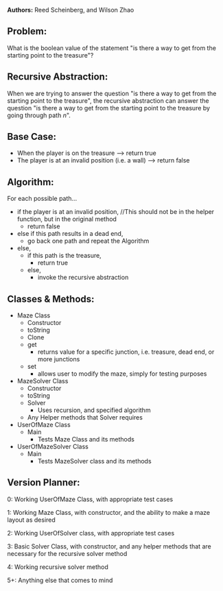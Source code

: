 **Authors:** Reed Scheinberg, and Wilson Zhao

## Problem:
What is the boolean value of the statement "is there a way to get from the starting point to the treasure"?

## Recursive Abstraction:
When we are trying to answer the question "is there a way to get from the starting point to the treasure", the recursive abstraction can answer the question "is there a way to get from the starting point to the treasure by going through path *n*".

## Base Case:
- When the player is on the treasure --> return true
- The player is at an invalid position (i.e. a wall) --> return false

## Algorithm:
For each possible path...
- if the player is at an invalid position, //This should not be in the helper function, but in the original method
    - return false
- else if this path results in a dead end,
    - go back one path and repeat the Algorithm
- else,
  - if this path is the treasure,
    - return true
  - else,
    - invoke the recursive abstraction
    
## Classes & Methods:
- Maze Class
    - Constructor
    - toString
    - Clone
    - get
        - returns value for a specific junction, i.e. treasure, dead end, or more junctions
    - set
        - allows user to modify the maze, simply for testing purposes
- MazeSolver Class
    - Constructor
    - toString
    - Solver
        - Uses recursion, and specified algorithm
    - Any Helper methods that Solver requires
- UserOfMaze Class
    - Main 
        - Tests Maze Class and its methods
- UserOfMazeSolver Class
    - Main
        - Tests MazeSolver class and its methods

## Version Planner:
0: Working UserOfMaze Class, with appropriate test cases

1: Working Maze Class, with constructor, and the ability to make a maze layout as desired

2: Working UserOfSolver class, with appropriate test cases

3: Basic Solver Class, with constructor, and any helper methods that are necessary for the recursive solver method

4: Working recursive solver method

5+: Anything else that comes to mind
